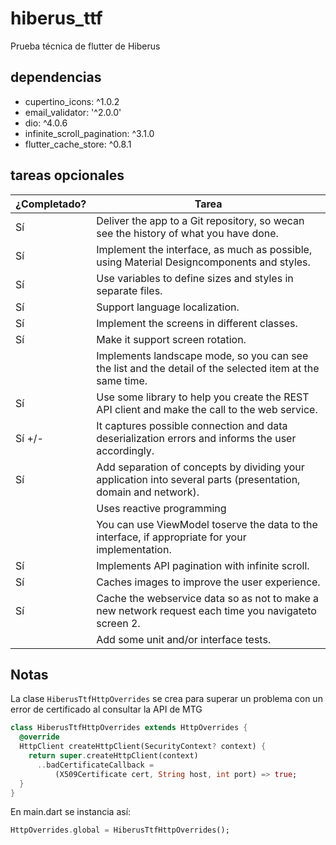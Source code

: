 # hiberus_ttf

Prueba técnica de flutter de Hiberus

## dependencias

- cupertino_icons: ^1.0.2
- email_validator: '^2.0.0'
- dio: ^4.0.6
- infinite_scroll_pagination: ^3.1.0
- flutter_cache_store: ^0.8.1

## tareas opcionales

|¿Completado? | Tarea |
|-------------|-------|
| Sí | Deliver the app to a Git repository, so wecan see the history of what you have done.|
| Sí |Implement  the  interface,  as  much  as  possible,  using Material  Designcomponents  and styles.|
| Sí |Use variables to define sizes and styles in separate files.|
| Sí | Support language localization.|
| Sí | Implement the screens in different classes.|
| Sí | Make it support screen rotation.|
| | Implements landscape mode, so you can see the list and the detail of the selected item at the same time.|
| Sí | Use  some  library  to  help  you  create  the  REST  API  client  and  make  the  call  to  the  web service.|
| Sí +/-| It captures  possible  connection  and  data  deserialization  errors  and  informs  the  user accordingly.|
| Sí | Add  separation  of  concepts  by  dividing  your  application  into  several  parts  (presentation, domain and network).|
| | Uses reactive programming|
| | You  can  use  ViewModel  toserve  the  data  to  the  interface,  if  appropriate  for  your implementation.|
| Sí | Implements API pagination with infinite scroll.|
| Sí | Caches images to improve the user experience.|
| Sí | Cache  the  webservice  data  so  as  not  to  make  a  new  network  request  each  time  you navigateto screen 2.|
| | Add some unit and/or interface tests.|

## Notas

La clase ```HiberusTtfHttpOverrides``` se crea para  superar un problema con un error de certificado al consultar la API de MTG

```DART
class HiberusTtfHttpOverrides extends HttpOverrides {
  @override
  HttpClient createHttpClient(SecurityContext? context) {
    return super.createHttpClient(context)
      ..badCertificateCallback =
          (X509Certificate cert, String host, int port) => true;
  }
}
```

En main.dart se instancia así:

```DART
HttpOverrides.global = HiberusTtfHttpOverrides();
```
